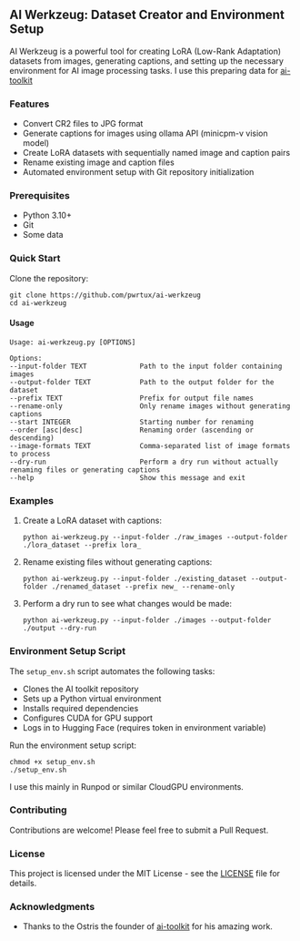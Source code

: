 
## AI Werkzeug: Dataset Creator and Environment Setup

AI Werkzeug is a powerful tool for creating LoRA (Low-Rank Adaptation) datasets from images, generating captions, and setting up the necessary environment for AI image processing tasks. I use this preparing data for [ai-toolkit](https://github.com/ostris/ai-toolkit)

### Features

- Convert CR2 files to JPG format
- Generate captions for images using ollama API (minicpm-v vision model)
- Create LoRA datasets with sequentially named image and caption pairs
- Rename existing image and caption files
- Automated environment setup with Git repository initialization

### Prerequisites

- Python 3.10+
- Git
- Some data

### Quick Start

Clone the repository:
```
git clone https://github.com/pwrtux/ai-werkzeug
cd ai-werkzeug
```

#### Usage
```
Usage: ai-werkzeug.py [OPTIONS]

Options:
--input-folder TEXT             Path to the input folder containing images
--output-folder TEXT            Path to the output folder for the dataset
--prefix TEXT                   Prefix for output file names
--rename-only                   Only rename images without generating captions
--start INTEGER                 Starting number for renaming
--order [asc|desc]              Renaming order (ascending or descending)
--image-formats TEXT            Comma-separated list of image formats to process
--dry-run                       Perform a dry run without actually renaming files or generating captions
--help                          Show this message and exit
```


### Examples

1. Create a LoRA dataset with captions:
   ```
   python ai-werkzeug.py --input-folder ./raw_images --output-folder ./lora_dataset --prefix lora_
   ```

2. Rename existing files without generating captions:
   ```
   python ai-werkzeug.py --input-folder ./existing_dataset --output-folder ./renamed_dataset --prefix new_ --rename-only
   ```

3. Perform a dry run to see what changes would be made:
   ```
   python ai-werkzeug.py --input-folder ./images --output-folder ./output --dry-run
   ```

### Environment Setup Script

The `setup_env.sh` script automates the following tasks:
- Clones the AI toolkit repository
- Sets up a Python virtual environment
- Installs required dependencies
- Configures CUDA for GPU support
- Logs in to Hugging Face (requires token in environment variable)


Run the environment setup script:
```
chmod +x setup_env.sh
./setup_env.sh
```

I use this mainly in Runpod or similar CloudGPU environments.



### Contributing

Contributions are welcome! Please feel free to submit a Pull Request.

### License

This project is licensed under the MIT License - see the [LICENSE](LICENSE) file for details.

### Acknowledgments

- Thanks to the Ostris the founder of [ai-toolkit](https://github.com/ostris/ai-toolkit) for his amazing work.


